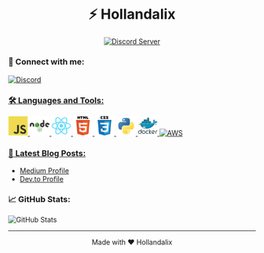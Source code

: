<h1 align="center">⚡ Hollandalix</h1>


<p align="center">
  <a href="https://discord.gg/0007">
    <img src="https://img.shields.io/discord/0007?color=7289DA&label=Discord&logo=discord&logoColor=ffffff&style=flat-square" alt="Discord Server">
  </a>
</p>

<h3 align="left">🚀 Connect with me:</h3>
<p align="left">
  <a href="https://discord.gg/0007" target="_blank">
    <img align="center" src="https://raw.githubusercontent.com/rahuldkjain/github-profile-readme-generator/master/src/images/icons/Social/discord.svg" alt="Discord" height="30" width="40" />
</p>

<h3 align="left">🛠️ Languages and Tools:</h3>
<p align="left">
  <img src="https://raw.githubusercontent.com/devicons/devicon/master/icons/javascript/javascript-original.svg" alt="JavaScript" width="40" height="40"/>
  <img src="https://raw.githubusercontent.com/devicons/devicon/master/icons/nodejs/nodejs-original-wordmark.svg" alt="Node.js" width="40" height="40"/>
  <img src="https://raw.githubusercontent.com/devicons/devicon/master/icons/react/react-original.svg" alt="React" width="40" height="40"/>
  <img src="https://raw.githubusercontent.com/devicons/devicon/master/icons/html5/html5-original-wordmark.svg" alt="HTML5" width="40" height="40"/>
  <img src="https://raw.githubusercontent.com/devicons/devicon/master/icons/css3/css3-original-wordmark.svg" alt="CSS3" width="40" height="40"/>
  <img src="https://raw.githubusercontent.com/devicons/devicon/master/icons/python/python-original.svg" alt="Python" width="40" height="40"/>
  <img src="https://raw.githubusercontent.com/devicons/devicon/master/icons/docker/docker-original-wordmark.svg" alt="Docker" width="40" height="40"/>
  <img src="https://raw.githubusercontent.com/devicons/devicon/master/icons/aws/aws-original-wordmark.svg" alt="AWS" width="40" height="40"/>
</p>

<h3 align="left">📝 Latest Blog Posts:</h3>
<ul>
  <li><a href="https://medium.com/@yildirimfurkanburak">Medium Profile</a></li>
  <li><a href="https://dev.to/hollandalix">Dev.to Profile</a></li>
</ul>

<h3 align="left">📈 GitHub Stats:</h3>
<p align="left">
  <img src="https://github-readme-stats.vercel.app/api?username=hollandalix&show_icons=true&theme=radical" alt="GitHub Stats" />
</p>

---

<p align="center">Made with ❤️ Hollandalix</p>
